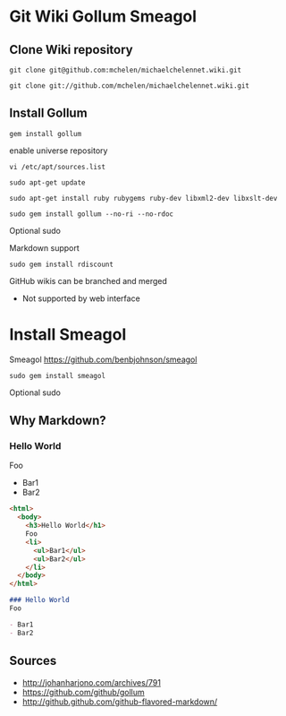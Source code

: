 # Git Wiki Gollum Smeagol


## Clone Wiki repository


```
git clone git@github.com:mchelen/michaelchelennet.wiki.git

```

```
git clone git://github.com/mchelen/michaelchelennet.wiki.git
```

## Install Gollum


```
gem install gollum
```

enable universe repository

```
vi /etc/apt/sources.list
```

```
sudo apt-get update
```

```
sudo apt-get install ruby rubygems ruby-dev libxml2-dev libxslt-dev
```

```
sudo gem install gollum --no-ri --no-rdoc
```
Optional sudo


Markdown support
```
sudo gem install rdiscount
```

GitHub wikis can be branched and merged
 - Not supported by web interface

# Install Smeagol
Smeagol
https://github.com/benbjohnson/smeagol
```
sudo gem install smeagol
```
Optional sudo

## Why Markdown?

### Hello World
Foo

- Bar1
- Bar2

```html
<html>
  <body>
    <h3>Hello World</h1>
    Foo
    <li>
      <ul>Bar1</ul>
      <ul>Bar2</ul>
    </li>
  </body>
</html>
```

```md
### Hello World
Foo

- Bar1
- Bar2
```


## Sources

- http://johanharjono.com/archives/791
- https://github.com/github/gollum
- http://github.github.com/github-flavored-markdown/
